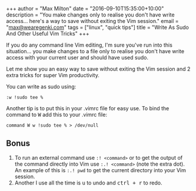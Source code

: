 +++
author      = "Max Milton"
date        = "2016-09-10T15:35:00+10:00"
description = "You make changes only to realise you don't have write access... here's a way to save without exiting the Vim session."
email       = "max@wearegenki.com"
tags        = ["linux", "quick tips"]
title       = "Write As Sudo And Other Useful Vim Tricks"
+++

<!-- TODO: Add an image of Vim in use -->

If you do any command line Vim editing, I'm sure you've run into this situation... you make changes to a file only to realise you don't have write access with your current user and should have used sudo.

Let me show you an easy way to save without exiting the Vim session and 2 extra tricks for super Vim productivity<!--more-->.

You can write as sudo using:

`:w !sudo tee %`

Another tip is to put this in your .vimrc file for easy use. To bind the command to <kbd><kbd>W</kbd></kbd> add this to your .vimrc file:

`command W w !sudo tee % > /dev/null`

## Bonus

1. To run an external command use `:! <command>` or to get the output of the command directly into Vim use `:.! <command>` (note the extra dot). An example of this is `:.! pwd` to get the current directory into your Vim session.
2. Another I use all the time is <kbd><kbd>u</kbd></kbd> to undo and <kbd><kbd>ctrl</kbd> + <kbd>r</kbd></kbd> to redo.
